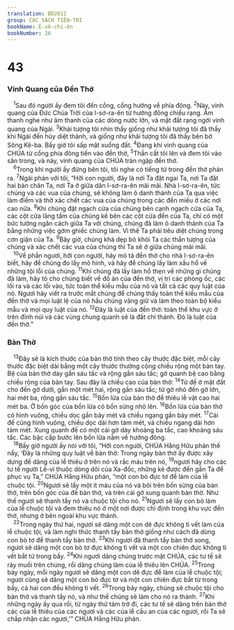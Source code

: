 ```yaml
---
translation: BD2011
group: CÁC SÁCH TIÊN-TRI
bookName: Ê-xê-chi-ên 
bookNumber: 26
---
```


<div class="title"><h1>43</h1><h3>Vinh Quang của Ðền Thờ</h3></div>
<span class="verse exe_43_1"> <sup>1</sup>Sau đó người ấy đem tôi đến cổng, cổng hướng về phía đông. </span>
<span class="verse exe_43_2"><sup>2</sup>Này, vinh quang của Ðức Chúa Trời của I-sơ-ra-ên từ hướng đông chiếu rạng. Âm thanh nghe như âm thanh của các dòng nước lớn, và mặt đất rạng ngời vinh quang của Ngài. </span>
<span class="verse exe_43_3"><sup>3</sup>Khải tượng tôi nhìn thấy giống như khải tượng tôi đã thấy khi Ngài đến hủy diệt thành, và giống như khải tượng tôi đã thấy bên bờ Sông Kê-ba. Bấy giờ tôi sấp mặt xuống đất. </span>
<span class="verse exe_43_4"><sup>4</sup>Ðang khi vinh quang của CHÚA từ cổng phía đông tiến vào đền thờ, </span>
<span class="verse exe_43_5"><sup>5</sup>Thần cất tôi lên và đem tôi vào sân trong, và này, vinh quang của CHÚA tràn ngập đền thờ.<br/></span>
<span class="verse exe_43_6"> <sup>6</sup>Trong khi người ấy đứng bên tôi, tôi nghe có tiếng từ trong đền thờ phán ra. </span>
<span class="verse exe_43_7"><sup>7</sup>Ngài phán với tôi, “Hỡi con người, đây là nơi Ta đặt ngai Ta, nơi Ta đặt hai bàn chân Ta, nơi Ta ở giữa dân I-sơ-ra-ên mãi mãi. Nhà I-sơ-ra-ên, tức chúng và các vua của chúng, sẽ không làm ô danh thánh của Ta qua việc làm điếm và thờ xác chết các vua của chúng trong các đền miếu ở các nơi cao nữa. </span>
<span class="verse exe_43_8"><sup>8</sup>Khi chúng đặt ngạch cửa của chúng bên cạnh ngạch cửa của Ta, các cột cửa lăng tẩm của chúng kế bên các cột cửa đền của Ta, chỉ có một bức tường ngăn cách giữa Ta với chúng, chúng đã làm ô danh thánh của Ta bằng những việc gớm ghiếc chúng làm. Vì thế Ta phải tiêu diệt chúng trong cơn giận của Ta. </span>
<span class="verse exe_43_9"><sup>9</sup>Bây giờ, chúng khá dẹp bỏ khỏi Ta các thần tượng của chúng và xác chết các vua của chúng thì Ta sẽ ở giữa chúng mãi mãi.<br/></span>
<span class="verse exe_43_10"> <sup>10</sup>Về phần ngươi, hỡi con người, hãy mô tả đền thờ cho nhà I-sơ-ra-ên biết, hãy để chúng đo lấy mô hình, và hãy để chúng lấy làm xấu hổ về những tội lỗi của chúng. </span>
<span class="verse exe_43_11"><sup>11</sup>Khi chúng đã lấy làm hổ thẹn về những gì chúng đã làm, hãy tỏ cho chúng biết về đồ án của đền thờ, vị trí các phòng ốc, các lối ra và các lối vào, tức toàn thể kiểu mẫu của nó và tất cả các quy luật của nó. Ngươi hãy viết ra trước mắt chúng để chúng thấy toàn thể kiểu mẫu của đền thờ và mọi luật lệ của nó hầu chúng vâng giữ và làm theo toàn bộ kiểu mẫu và mọi quy luật của nó. </span>
<span class="verse exe_43_12"><sup>12</sup>Ðây là luật của đền thờ: toàn thể khu vực ở trên đỉnh núi và các vùng chung quanh sẽ là đất chí thánh. Ðó là luật của đền thờ.”<br/></span>
<div class="title"><h3>Bàn Thờ</h3></div>
<span class="verse exe_43_13"> <sup>13</sup>Ðây sẽ là kích thước của bàn thờ tính theo cây thước đặc biệt, mỗi cây thước đặc biệt dài bằng một cây thước thường cộng chiều rộng một bàn tay. Bệ của bàn thờ dày gần sáu tấc và rộng gần sáu tấc; gờ quanh bệ cao bằng chiều rộng của bàn tay. Sau đây là chiều cao của bàn thờ: </span>
<span class="verse exe_43_14"><sup>14</sup>Từ đế ở mặt đất cho đến gờ dưới, gần một mét hai, rộng gần sáu tấc; từ gờ nhỏ đến gờ lớn, hai mét ba, rộng gần sáu tấc. </span>
<span class="verse exe_43_15"><sup>15</sup>Bồn lửa của bàn thờ để thiêu lễ vật cao hai mét ba. Ở bốn góc của bồn lửa có bốn sừng nhô lên. </span>
<span class="verse exe_43_16"><sup>16</sup>Bồn lửa của bàn thờ có hình vuông, chiều dọc gần bảy mét và chiều ngang gần bảy mét. </span>
<span class="verse exe_43_17"><sup>17</sup>Cái đế cũng hình vuông, chiều dọc dài hơn tám mét, và chiều ngang dài hơn tám mét. Xung quanh đế có một cái gờ dày khoảng ba tấc, cao khoảng sáu tấc. Các bậc cấp bước lên bồn lửa nằm về hướng đông.<br/></span>
<span class="verse exe_43_18"> <sup>18</sup>Bấy giờ người ấy nói với tôi, “Hỡi con người, CHÚA Hằng Hữu phán thế nầy, ‘Ðây là những quy luật về bàn thờ: Trong ngày bàn thờ ấy được xây dựng để dâng của lễ thiêu ở trên nó và rắc máu trên nó, </span>
<span class="verse exe_43_19"><sup>19</sup>ngươi hãy cho các tư tế người Lê-vi thuộc dòng dõi của Xa-đốc, những kẻ được đến gần Ta để phục vụ Ta,” CHÚA Hằng Hữu phán, “một con bò đực tơ để làm của lễ chuộc tội. </span>
<span class="verse exe_43_20"><sup>20</sup>Ngươi sẽ lấy một ít máu của nó và bôi trên bốn sừng của bàn thờ, trên bốn góc của đế bàn thờ, và trên cái gờ xung quanh bàn thờ. Như thế ngươi sẽ thanh tẩy nó và chuộc tội cho nó. </span>
<span class="verse exe_43_21"><sup>21</sup>Ngươi sẽ lấy con bò làm của lễ chuộc tội và đem thiêu nó ở một nơi được chỉ định trong khu vực đền thờ, nhưng ở bên ngoài khu vực thánh.<br/></span>
<span class="verse exe_43_22"> <sup>22</sup>Trong ngày thứ hai, ngươi sẽ dâng một con dê đực không tì vết làm của lễ chuộc tội, và làm nghi thức thanh tẩy bàn thờ giống như cách đã dùng con bò tơ để thanh tẩy bàn thờ. </span>
<span class="verse exe_43_23"><sup>23</sup>Khi ngươi đã thanh tẩy bàn thờ xong, ngươi sẽ dâng một con bò tơ đực không tì vết và một con chiên đực không tì vết bắt từ trong bầy. </span>
<span class="verse exe_43_24"><sup>24</sup>Khi ngươi dâng chúng trước mặt CHÚA, các tư tế sẽ rảy muối trên chúng, rồi dâng chúng làm của lễ thiêu lên CHÚA. </span>
<span class="verse exe_43_25"><sup>25</sup>Trong bảy ngày, mỗi ngày ngươi sẽ dâng một con dê đực để làm của lễ chuộc tội; ngươi cũng sẽ dâng một con bò đực tơ và một con chiên đực bắt từ trong bầy, cả hai con đều không tì vết. </span>
<span class="verse exe_43_26"><sup>26</sup>Trong bảy ngày, chúng sẽ chuộc tội cho bàn thờ và thanh tẩy nó, và như thế chúng sẽ làm cho nó ra thánh. </span>
<span class="verse exe_43_27"><sup>27</sup>Khi những ngày ấy qua rồi, từ ngày thứ tám trở đi, các tư tế sẽ dâng trên bàn thờ các của lễ thiêu của các ngươi và các của lễ cầu an của các ngươi, rồi Ta sẽ chấp nhận các ngươi,’” CHÚA Hằng Hữu phán.<br/></span>
